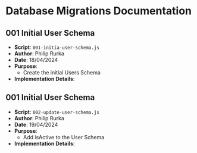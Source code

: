 # Database Migrations Documentation

## 001 Initial User Schema

- **Script**: `001-initia-user-schema.js`
- **Author**: Philip Rurka
- **Date**: 18/04/2024
- **Purpose**:
  - Create the initial Users Schema
- **Implementation Details**:

## 001 Initial User Schema

- **Script**: `002-update-user-schema.js`
- **Author**: Philip Rurka
- **Date**: 19/04/2024
- **Purpose**:
  - Add isActive to the User Schema
- **Implementation Details**:
